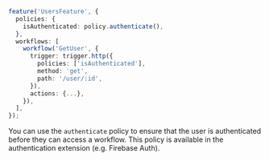 ```ts
feature('UsersFeature', {
  policies: {
    isAuthenticated: policy.authenticate(),
  },
  workflows: [
    workflow('GetUser', {
      trigger: trigger.http({
        policies: ['isAuthenticated'],
        method: 'get',
        path: '/user/:id',
      }),
      actions: {...},
    }),
  ],
});
```

You can use the `authenticate` policy to ensure that the user is authenticated before they can access a workflow. This policy is available in the authentication extension (e.g. Firebase Auth).
